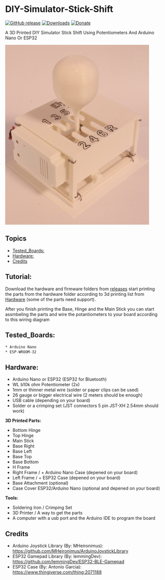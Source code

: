 # DIY-Simulator-Stick-Shift

[![GitHub release](https://img.shields.io/github/v/release/ElyOshri/DIY-Simulator-Stick-Shift?include_prereleases&label=Release)](https://github.com/ElyOshri/DIY-Simulator-Stick-Shift/releases)
[![Downloads](https://img.shields.io/github/downloads/ElyOshri/DIY-Simulator-Stick-Shift/total?label=Downloads)](https://github.com/ElyOshri/DIY-Simulator-Stick-Shift/releases)
[![Donate](https://img.shields.io/badge/Donate-PayPal-blue.svg)](https://www.paypal.me/ElyOshri1)

A 3D Printed DIY Simulator Stick Shift Using Potentiometers And Arduino Nano Or ESP32

![image](https://github.com/ElyOshri/DIY-Simulator-Stick-Shift/blob/main/Resources/Banner.jpg)

## Topics
 - [Tested_Boards:](#Tested_Boards:)
 - [Hardware:](#Hardware:)
 - [Credits](#Credits)

## Tutorial:
Download the hardware and firmware folders from [releases](https://github.com/ElyOshri/DIY-Simulator-Stick-Shift/releases) start printing the parts from the hardware folder according to 3d printing list from [Hardware](#Hardware:) (some of the parts need support).

After you finish printing the Base, Hinge and the Main Stick you can start assmbeling the parts and wire the potantiometers to your board according to this wiring diagram

## Tested_Boards:
```
* Arduino Nano
* ESP-WROOM-32
```

## Hardware:

* Arduino Nano or ESP32 (ESP32 for Bluetooth)
* WL b10k ohm Potentiometer (2x)
* 1mm or thinner metal wire (solder or paper clips can be used)
* 26 gauge or bigger electrical wire (2 meters should be enough)
* USB cable (depending on your board)
* Solder or a crimping set (JST connectors 5 pin JST-XH 2.54mm should work) 

**3D Printed Parts:**
* Bottom Hinge
* Top Hinge
* Main Stick
* Base Right
* Base Left
* Base Top
* Base Bottom
* H Frame
* Right Frame / + Arduino Nano Case (depened on your board)
* Left Frame / + ESP32 Case (depened on your board)
* Base Attachment (optional)
* Case Cover ESP32/Arduino Nano (optional and depened on your board)

**Tools:**
* Soldering Iron / Crimping Set
* 3D Printer / A way to get the parts
* A computer with a usb port and the Arduino IDE to program the board


## Credits
* Arduino Joystick Library (By: MHeironimus): https://github.com/MHeironimus/ArduinoJoystickLibrary
* ESP32 Gamepad Library (By: lemmingDev): https://github.com/lemmingDev/ESP32-BLE-Gamepad
* ESP32 Case (By: Antonio Garcia): https://www.thingiverse.com/thing:2071188
